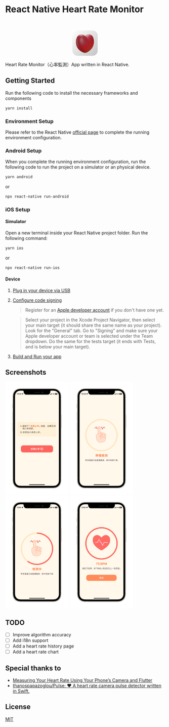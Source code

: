 # React Native Heart Rate Monitor

<br />
<p align="center">
<img src="images/Icon.png" alt="Logo" width="80" height="80">
</p>

Heart Rate Monitor（心率監測）App written in React Native.

## Getting Started

Run the following code to install the necessary frameworks and components
    
```bash
yarn install
```

### Environment Setup

Please refer to the React Native [official page](https://reactnative.dev/docs/environment-setup#node--watchman) to complete the running environment configuration.

### Android Setup

When you complete the running environment configuration, run the following code to run the project on a simulator or an physical device.

```bash
yarn android
```

or

```bash
npx react-native run-android
```

### iOS Setup


#### Simulator

Open a new terminal inside your React Native project folder. Run the following command:

```bash
yarn ios 
```

or

```bash
npx react-native run-ios
```

#### Device

1. [Plug in your device via USB](https://reactnative.dev/docs/running-on-device#1-plug-in-your-device-via-usb)

2. [Configure code signing](https://reactnative.dev/docs/running-on-device#2-configure-code-signing)

    > Register for an [Apple developer account](https://developer.apple.com/) if you don't have one yet.

    > Select your project in the Xcode Project Navigator, then select your main target (it should share the same name as your project). Look for the "General" tab. Go to "Signing" and make sure your Apple developer account or team is selected under the Team dropdown. Do the same for the tests target (it ends with Tests, and is below your main target).

3. [Build and Run your app](https://reactnative.dev/docs/running-on-device#3-build-and-run-your-app)


## Screenshots
<img src="images/IMG_4231.PNG" width="200">  <img src="images//IMG_4232.PNG" width="200">  <img src="images//IMG_4233.PNG" width="200">  <img src="images//IMG_4234.PNG" width="200"> 

## TODO
- [ ] Improve algorithm accuracy
- [ ] Add i18n support
- [ ] Add a heart rate history page
- [ ] Add a heart rate chart

## Special thanks to
- [Measuring Your Heart Rate Using Your Phone’s Camera and Flutter
](https://betterprogramming.pub/measuring-your-heart-rate-using-your-phones-camera-and-flutter-f444d3c4272a)
- [thanospapazoglou/Pulse: ❤️ A heart rate camera pulse detector written in Swift.](https://github.com/thanospapazoglou/Pulse)

## License
[MIT](https://choosealicense.com/licenses/mit/)